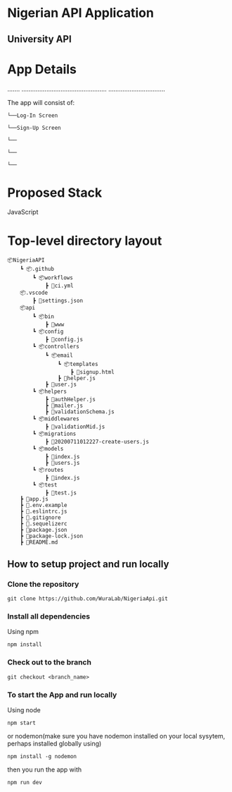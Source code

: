# Nigerian API Application

## University API

# App Details
.......
................................................
................................

The app will consist of:

    └──Log-In Screen

    └──Sign-Up Screen

    └──

    └──

    └──


# Proposed Stack
JavaScript 

# Top-level directory layout

    📦NigeriaAPI
        ┗ 📦.github
            ┗ 📦workflows
                ┣ 📜ci.yml
        📦.vscode
            ┣ 📜settings.json
        📦api
            ┗ 📦bin
                ┣ 📜www
            ┗ 📦config
                ┣ 📜config.js
            ┗ 📦controllers
                ┗ 📦email
                    ┗ 📦templates
                        ┣ 📜signup.html
                    ┣ 📜helper.js
                ┣ 📜user.js
            ┗ 📦helpers
                ┣ 📜authHelper.js
                ┣ 📜mailer.js
                ┣ 📜validationSchema.js
            ┗ 📦middlewares
                ┣ 📜validationMid.js
            ┗ 📦migrations
                ┣ 📜20200711012227-create-users.js
            ┗ 📦models
                ┣ 📜index.js
                ┣ 📜users.js
            ┗ 📦routes
                ┣ 📜index.js
            ┗ 📦test
                ┣ 📜test.js
        ┣ 📜app.js
        ┣ 📜.env.example
        ┣ 📜.eslintrc.js
        ┣ 📜.gitignore
        ┣ 📜.sequelizerc
        ┣ 📜package.json
        ┣ 📜package-lock.json
        ┣ 📜README.md

## How to setup project and run locally

### Clone the repository 

```
git clone https://github.com/WuraLab/NigeriaApi.git
```

### Install all dependencies

Using npm

```
npm install
```

### Check out to the branch

```
git checkout <branch_name>
```

### To start the App and run locally

Using node
```
npm start
```    
or nodemon(make sure you have nodemon installed on your local sysytem, perhaps installed globally using)

```
npm install -g nodemon
```    

then you run the app with 

```
npm run dev
```    
